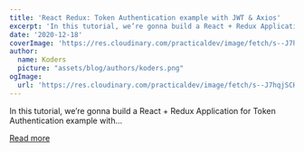 ```yaml
---
title: 'React Redux: Token Authentication example with JWT & Axios'
excerpt: 'In this tutorial, we’re gonna build a React + Redux Application for Token Authentication example with...'
date: '2020-12-18'
coverImage: 'https://res.cloudinary.com/practicaldev/image/fetch/s--J7hqjSCH--/c_imagga_scale,f_auto,fl_progressive,h_420,q_auto,w_1000/https://dev-to-uploads.s3.amazonaws.com/i/7p9qcp32q6se7qspwi4e.png'
author:
  name: Koders
  picture: "assets/blog/authors/koders.png"
ogImage:
  url: 'https://res.cloudinary.com/practicaldev/image/fetch/s--J7hqjSCH--/c_imagga_scale,f_auto,fl_progressive,h_420,q_auto,w_1000/https://dev-to-uploads.s3.amazonaws.com/i/7p9qcp32q6se7qspwi4e.png'
---
```


In this tutorial, we’re gonna build a React + Redux Application for Token Authentication example with...

[Read more](https://dev.to/bezkoder/react-redux-token-authentication-example-with-jwt-axios-1i1p)
